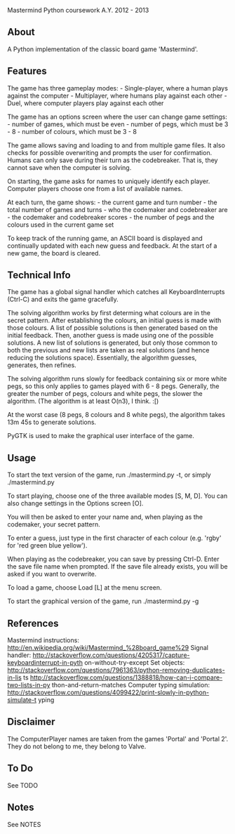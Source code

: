 Mastermind Python coursework
A.Y. 2012 - 2013


About
-----
A Python implementation of the classic board game 'Mastermind'.


Features
--------
The game has three gameplay modes:
    - Single-player, where a human plays against the computer
    - Multiplayer, where humans play against each other
    - Duel, where computer players play against each other

The game has an options screen where the user can change game settings:
    - number of games, which must be even
    - number of pegs, which must be 3 - 8
    - number of colours, which must be 3 - 8

The game allows saving and loading to and from multiple game files. It also
checks for possible overwriting and prompts the user for confirmation. Humans
can only save during their turn as the codebreaker. That is, they cannot save
when the computer is solving.

On starting, the game asks for names to uniquely identify each player. Computer
players choose one from a list of available names.

At each turn, the game shows:
    - the current game and turn number
    - the total number of games and turns
    - who the codemaker and codebreaker are
    - the codemaker and codebreaker scores
    - the number of pegs and the colours used in the current game set

To keep track of the running game, an ASCII board is displayed and continually
updated with each new guess and feedback. At the start of a new game, the board
is cleared.


Technical Info
--------------
The game has a global signal handler which catches all KeyboardInterrupts
(Ctrl-C) and exits the game gracefully.

The solving algorithm works by first determing what colours are in the secret
pattern. After establishing the colours, an initial guess is made with those
colours. A list of possible solutions is then generated based on the initial
feedback. Then, another guess is made using one of the possible solutions. A
new list of solutions is generated, but only those common to both the previous
and new lists are taken as real solutions (and hence reducing the solutions
space). Essentially, the algorithm guesses, generates, then refines.

The solving algorithm runs slowly for feedback containing six or more white
pegs, so this only applies to games played with 6 - 8 pegs. Generally, the
greater the number of pegs, colours and white pegs, the slower the algorithm.
(The algorithm is at least O(n3), I think. :[)

At the worst case (8 pegs, 8 colours and 8 white pegs), the algorithm takes
13m 45s to generate solutions.

PyGTK is used to make the graphical user interface of the game.


Usage
-----
To start the text version of the game, run
    ./mastermind.py -t, or simply
    ./mastermind.py

To start playing, choose one of the three available modes [S, M, D]. You can
also change settings in the Options screen [O].

You will then be asked to enter your name and, when playing as the codemaker,
your secret pattern.

To enter a guess, just type in the first character of each colour (e.g. 'rgby'
for 'red green blue yellow').

When playing as the codebreaker, you can save by pressing Ctrl-D. Enter the
save file name when prompted. If the save file already exists, you will be
asked if you want to overwrite.

To load a game, choose Load [L] at the menu screen.

To start the graphical version of the game, run
    ./mastermind.py -g


References
----------
Mastermind instructions:
    http://en.wikipedia.org/wiki/Mastermind_%28board_game%29
Signal handler:
    http://stackoverflow.com/questions/4205317/capture-keyboardinterrupt-in-pyth
    on-without-try-except
Set objects:
    http://stackoverflow.com/questions/7961363/python-removing-duplicates-in-lis
    ts
    http://stackoverflow.com/questions/1388818/how-can-i-compare-two-lists-in-py
    thon-and-return-matches
Computer typing simulation:
    http://stackoverflow.com/questions/4099422/print-slowly-in-python-simulate-t
    yping


Disclaimer
----------
The ComputerPlayer names are taken from the games 'Portal' and 'Portal 2'. They
do not belong to me, they belong to Valve.


To Do
-----
See TODO


Notes
-----
See NOTES
